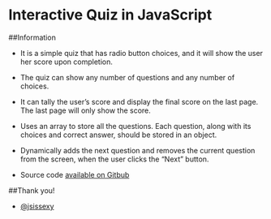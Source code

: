 # Interactive Quiz in JavaScript

##Information

* It is a simple quiz that has radio button choices, and it will show the user her score upon completion.
* The quiz can show any number of questions and any number of choices.
* It can tally the user’s score and display the final score on the last page. The last page will only show the score.
* Uses an array to store all the questions. Each question, along with its choices and correct answer, should be stored in an object.
* Dynamically adds the next question and removes the current question from the screen, when the user clicks the “Next” button.

* Source code [available on Gitbub](https://github.com/alexhawkins/basic-interactive-quiz) 

##Thank you!

* [@jsissexy](http://javascriptissexy.com)